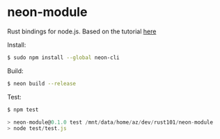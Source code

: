 # neon-module

Rust bindings for node.js. Based on the tutorial [here](https://neon-bindings.com/docs/intro)

Install:
```bash
$ sudo npm install --global neon-cli
```

Build:
```bash
$ neon build --release

```
Test:
```js
$ npm test

> neon-module@0.1.0 test /mnt/data/home/az/dev/rust101/neon-module
> node test/test.js
```